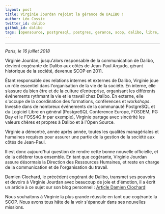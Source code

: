 ```yaml
---
layout: post
title: Virginie Jourdan rejoint la gérance de DALIBO !
author: Léo Cossic
twitter_id: dalibo
github_id: dalibo
tags: [opensource, postgresql, postgres, gerance, scop, dalibo, libre, autogestion]
---
```


---

*Paris, le 16 juillet 2018*

Virginie Jourdan, jusqu'alors responsable de la communication de Dalibo, devient cogérante de Dalibo aux côtés de Jean-Paul Argudo, gérant historique de la société, devenue SCOP en 2011.

<!--MORE-->

Étant responsable des relations internes et externes de Dalibo, Virginie joue un rôle essentiel dans l'organisation de la vie de la société. En interne, elle s’assure du bien être et de la culture d’entreprise, organisant les différents événements rythmant la vie et le travail chez Dalibo. En externe, elle s'occupe de la coordination des formations, conférences et *workshops*. Investie dans de nombreux événements de la communauté PostgreSQL et du Logiciel Libre en général (PostgreSQL Conference Europe, FOSDEM, PG Day et le FOSS4G.fr par exemple), Virginie partage avec sincérité les valeurs chères et propres à Dalibo et à l'Open Source.

Virginie a démontré, année après année, toutes les qualités managériales et humaines requises pour assurer une partie de la gestion de la société aux côtés de Jean-Paul.

Il est donc aujourd'hui question de rendre cette bonne nouvelle officielle, et de la célébrer tous ensemble. En tant que cogérante, Virginie Jourdan assure désormais la Direction des Ressources Humaines, et reste en charge de la communication et de l'organisation du travail.

Damien Clochard, le précédent cogérant de Dalibo, transmet ses pouvoirs et devoirs à Virginie Jourdan avec beaucoup de joie et d'émotion, il a écrit un article à ce sujet sur son blog personnel : [Article Damien Clochard](https://dali.bo/damien_transmission) 

Nous souhaitons à Virginie la plus grande réussite en tant que cogérante la SCOP. Nous avons tous hâte de la voir s'épanouir dans ses nouvelles missions.
